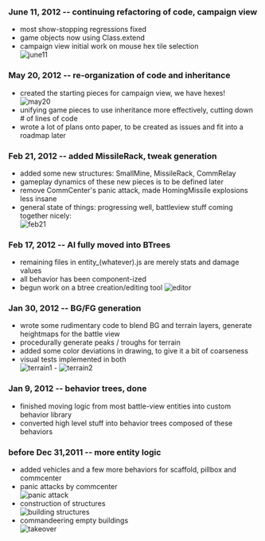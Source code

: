 ### June 11, 2012 -- continuing refactoring of code, campaign view
* most show-stopping regressions fixed
* game objects now using Class.extend
* campaign view initial work on mouse hex tile selection  
![june11](http://github.com/jsyang/microarmy/wiki/hexmouse.gif)

### May 20, 2012 -- re-organization of code and inheritance
* created the starting pieces for campaign view, we have hexes!  
![may20](http://github.com/jsyang/microarmy/wiki/may20.png)
* unifying game pieces to use inheritance more effectively, cutting down # of lines of code
* wrote a lot of plans onto paper, to be created as issues and fit into a roadmap later

### Feb 21, 2012 -- added MissileRack, tweak generation
* added some new structures: SmallMine, MissileRack, CommRelay
* gameplay dynamics of these new pieces is to be defined later
* remove CommCenter's panic attack, made HomingMissile explosions less insane
* general state of things: progressing well, battleview stuff coming together nicely:  
![feb21](http://github.com/jsyang/microarmy/wiki/feb21.png)

### Feb 17, 2012 -- AI fully moved into BTrees
* remaining files in entity_(whatever).js are merely stats and damage values
* all behavior has been component-ized
* begun work on a btree creation/editing tool
![editor](http://github.com/jsyang/microarmy/wiki/btreebrowser.png)

### Jan 30, 2012 -- BG/FG generation
* wrote some rudimentary code to blend BG and terrain layers, generate heightmaps for the battle view
* procedurally generate peaks / troughs for terrain
* added some color deviations in drawing, to give it a bit of coarseness
* visual tests implemented in both  
![terrain1](http://github.com/jsyang/microarmy/wiki/terrain1.png) - ![terrain2](http://github.com/jsyang/microarmy/wiki/terrain2.png)

### Jan 9, 2012 -- behavior trees, done
* finished moving logic from most battle-view entities into custom behavior library
* converted high level stuff into behavior trees composed of these behaviors

### before Dec 31,2011 -- more entity logic
* added vehicles and a few more behaviors for scaffold, pillbox and commcenter
* panic attacks by commcenter  
![panic attack](http://github.com/jsyang/microarmy/wiki/panic2.gif)
* construction of structures  
![building structures](http://github.com/jsyang/microarmy/wiki/building.gif)
* commandeering empty buildings  
![takeover](http://github.com/jsyang/microarmy/wiki/takeover.gif)